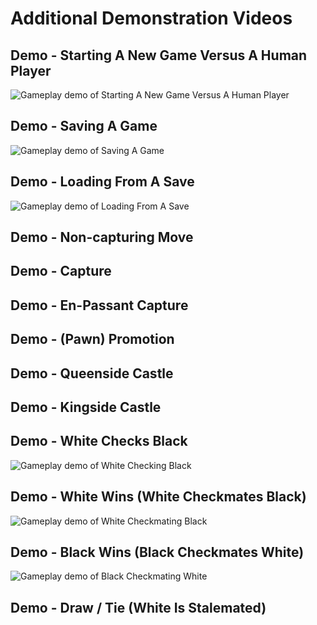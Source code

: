 # Additional Demonstration Videos

## Demo - Starting A New Game Versus A Human Player

![Gameplay demo of Starting A New Game Versus A Human Player](/assets/new-game-vs-human-demo.gif)

## Demo - Saving A Game

![Gameplay demo of Saving A Game](/assets/save-game-demo.gif)

## Demo - Loading From A Save

![Gameplay demo of Loading From A Save](/assets/load-game-demo.gif)

## Demo - Non-capturing Move

<!-- ![Gameplay demo of a Non-capturing Move](/assets/move-demo.gif) -->

## Demo - Capture

<!-- ![Gameplay demo of a Capture](/assets/capture-demo.gif) -->

## Demo - En-Passant Capture

<!-- ![Gameplay demo of an En-Passant Capture](/assets/en-passant-capture-demo.gif) -->

## Demo - (Pawn) Promotion

<!-- ![Gameplay demo of a (Pawn) Promotion](/assets/promotion-demo.gif) -->

## Demo - Queenside Castle

<!-- ![Gameplay demo of a Queenside Castle](/assets/queenside-castle-demo.gif) -->

## Demo - Kingside Castle

<!-- ![Gameplay demo of a Kingside Castle](/assets/kingside-castle-demo.gif) -->

## Demo - White Checks Black

![Gameplay demo of White Checking Black](/assets/white-checks-black-demo.gif)

## Demo - White Wins (White Checkmates Black)

![Gameplay demo of White Checkmating Black](/assets/white-wins-demo.gif)

## Demo - Black Wins (Black Checkmates White)

![Gameplay demo of Black Checkmating White](/assets/black-wins-demo.gif)

## Demo - Draw / Tie (White Is Stalemated)

<!-- ![Gameplay demo of White Getting Stalemated](/assets/tie-demo.gif) -->

